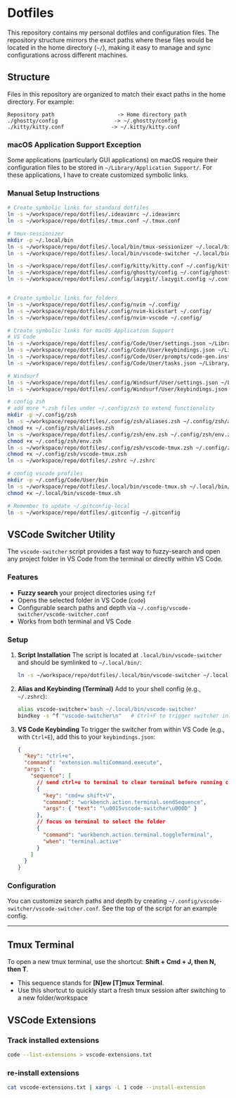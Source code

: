 # Dotfiles

This repository contains my personal dotfiles and configuration files. The repository structure mirrors the exact paths where these files would be located in the home directory (`~/`), making it easy to manage and sync configurations across different machines.

## Structure

Files in this repository are organized to match their exact paths in the home directory. For example:

```
Repository path                    -> Home directory path
./ghostty/config                  -> ~/.ghostty/config
./kitty/kitty.conf               -> ~/.kitty/kitty.conf
```

### macOS Application Support Exception

Some applications (particularly GUI applications) on macOS require their configuration files to be stored in `~/Library/Application Support/`. For these applications, I have to create customized symbolic links.

### Manual Setup Instructions

```bash
# Create symbolic links for standard dotfiles
ln -s ~/workspace/repo/dotfiles/.ideavimrc ~/.ideavimrc
ln -s ~/workspace/repo/dotfiles/.tmux.conf ~/.tmux.conf

# tmux-sessionizer
mkdir -p ~/.local/bin
ln -s ~/workspace/repo/dotfiles/.local/bin/tmux-sessionizer ~/.local/bin/
ln -s ~/workspace/repo/dotfiles/.local/bin/vscode-switcher ~/.local/bin/

ln -s ~/workspace/repo/dotfiles/.config/kitty/kitty.conf ~/.config/kitty/kitty.conf
ln -s ~/workspace/repo/dotfiles/.config/ghostty/config ~/.config/ghostty/config
ln -s ~/workspace/repo/dotfiles/.config/lazygit/.lazygit.config ~/.config/lazygit/.lazygit.config


# Create symbolic links for folders
ln -s ~/workspace/repo/dotfiles/.config/nvim ~/.config/
ln -s ~/workspace/repo/dotfiles/.config/nvim-kickstart ~/.config/
ln -s ~/workspace/repo/dotfiles/.config/nvim-vscode ~/.config/

# Create symbolic links for macOS Application Support
# VS Code
ln -s ~/workspace/repo/dotfiles/.config/Code/User/settings.json ~/Library/Application\ Support/Code/User/settings.json
ln -s ~/workspace/repo/dotfiles/.config/Code/User/keybindings.json ~/Library/Application\ Support/Code/User/keybindings.json
ln -s ~/workspace/repo/dotfiles/.config/Code/User/prompts/code-gen.instructions.md ~/Library/Application\ Support/Code/User/prompts/code-gen.instructions.md
ln -s ~/workspace/repo/dotfiles/.config/Code/User/tasks.json ~/Library/Application\ Support/Code/User/tasks.json

# Windsurf
ln -s ~/workspace/repo/dotfiles/.config/Windsurf/User/settings.json ~/Library/Application\ Support/Windsurf/User/settings.json
ln -s ~/workspace/repo/dotfiles/.config/Windsurf/User/keybindings.json ~/Library/Application\ Support/Windsurf/User/keybindings.json

# config zsh
# add more *.zsh files under ~/.config/zsh to extend functionality
mkdir -p ~/.config/zsh
ln -s ~/workspace/repo/dotfiles/.config/zsh/aliases.zsh ~/.config/zsh/aliases.zsh
chmod +x ~/.config/zsh/aliases.zsh
ln -s ~/workspace/repo/dotfiles/.config/zsh/env.zsh ~/.config/zsh/env.zsh
chmod +x ~/.config/zsh/env.zsh
ln -s ~/workspace/repo/dotfiles/.config/zsh/vscode-tmux.zsh ~/.config/zsh/vscode-tmux.zsh
chmod +x ~/.config/zsh/vscode-tmux.zsh
ln -s ~/workspace/repo/dotfiles/.zshrc ~/.zshrc

# config vscode profiles
mkdir -p ~/.config/Code/User/bin
ln -s ~/workspace/repo/dotfiles/.local/bin/vscode-tmux.sh ~/.local/bin/vscode-tmux.sh
chmod +x ~/.local/bin/vscode-tmux.sh

# Remember to update ~/.gitconfig-local
ln -s ~/workspace/repo/dotfiles/.gitconfig ~/.gitconfig
```

## VSCode Switcher Utility

The `vscode-switcher` script provides a fast way to fuzzy-search and open any project folder in VS Code from the terminal or directly within VS Code.

### Features

- **Fuzzy search** your project directories using `fzf`
- Opens the selected folder in VS Code (`code`)
- Configurable search paths and depth via `~/.config/vscode-switcher/vscode-switcher.conf`
- Works from both terminal and VS Code

### Setup

1. **Script Installation**
   The script is located at `.local/bin/vscode-switcher` and should be symlinked to `~/.local/bin/`:

   ```bash
   ln -s ~/workspace/repo/dotfiles/.local/bin/vscode-switcher ~/.local/bin/
   ```

2. **Alias and Keybinding (Terminal)**
   Add to your shell config (e.g., `~/.zshrc`):

   ```sh
   alias vscode-switcher='bash ~/.local/bin/vscode-switcher'
   bindkey -s ^f "vscode-switcher\n"   # Ctrl+F to trigger switcher in terminal
   ```

3. **VS Code Keybinding**
   To trigger the switcher from within VS Code (e.g., with `Ctrl+E`), add this to your `keybindings.json`:

   ```json
   {
     "key": "ctrl+e",
     "command": "extension.multiCommand.execute",
     "args": {
       "sequence": [
         // send ctrl+u to terminal to clear terminal before running command
         {
           "key": "cmd+w shift+V",
           "command": "workbench.action.terminal.sendSequence",
           "args": { "text": "\u0015vscode-switcher\u000D" }
         },
         // focus on terminal to select the folder
         {
           "command": "workbench.action.terminal.toggleTerminal",
           "when": "terminal.active"
         }
       ]
     }
   }
   ```

### Configuration

You can customize search paths and depth by creating `~/.config/vscode-switcher/vscode-switcher.conf`.
See the top of the script for an example config.

---

## Tmux Terminal

To open a new tmux terminal, use the shortcut: **Shift + Cmd + J, then N, then T**.

- This sequence stands for **[N]ew [T]mux Terminal**.
- Use this shortcut to quickly start a fresh tmux session after switching to a new folder/workspace

## VSCode Extensions

### Track installed extensions

```bash
code --list-extensions > vscode-extensions.txt
```

### re-install extensions

```bash
cat vscode-extensions.txt | xargs -L 1 code --install-extension
```
